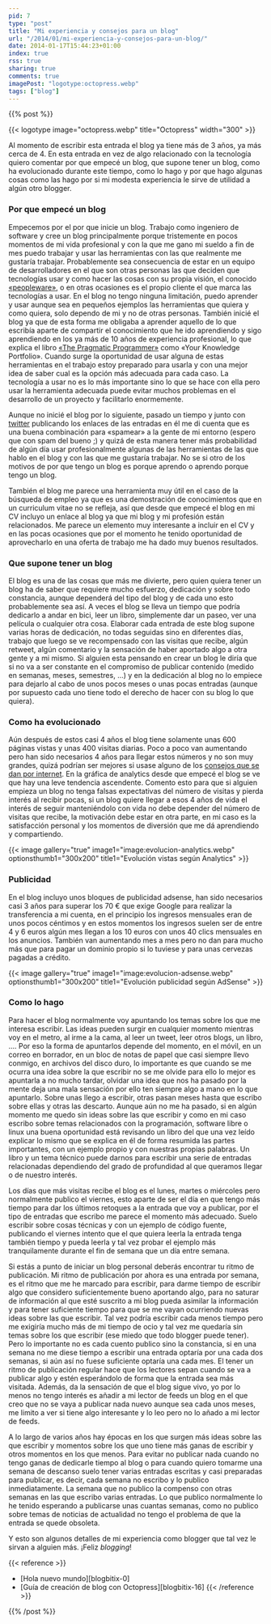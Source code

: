 ```yaml
---
pid: 7
type: "post"
title: "Mi experiencia y consejos para un blog"
url: "/2014/01/mi-experiencia-y-consejos-para-un-blog/"
date: 2014-01-17T15:44:23+01:00
index: true
rss: true
sharing: true
comments: true
imagePost: "logotype:octopress.webp"
tags: ["blog"]
---
```


{{% post %}}

{{< logotype image="octopress.webp" title="Octopress" width="300" >}}

Al momento de escribir esta entrada el blog ya tiene más de 3 años, ya más cerca de 4. En esta entrada en vez de algo relacionado con la tecnología quiero comentar por que empecé un blog, que supone tener un blog, como ha evolucionado durante este tiempo, como lo hago y por que hago algunas cosas como las hago por si mi modesta experiencia le sirve de utilidad a algún otro blogger.

### Por que empecé un blog

Empecemos por el por que inicie un blog. Trabajo como ingeniero de software y cree un blog principalmente porque tristemente en pocos momentos de mi vida profesional y con la que me gano mi sueldo a fin de mes puedo trabajar y usar las herramientas con las que realmente me gustaría trabajar. Probablemente sea consecuencia de estar en un equipo de desarrolladores en el que son otras personas las que deciden que tecnologías usar y como hacer las cosas con su propia visión, el conocido [«peopleware»](https://es.wikipedia.org/wiki/Peopleware), o en otras ocasiones es el propio cliente el que marca las tecnologías a usar. En el blog no tengo ninguna limitación, puedo aprender y usar aunque sea en pequeños ejemplos las herramientas que quiera y como quiera, solo dependo de mi y no de otras personas. También inicié el blog ya que de esta forma me obligaba a aprender aquello de lo que escribía aparte de compartir el conocimiento que he ido aprendiendo y sigo aprendiendo en los ya más de 10 años de experiencia profesional, lo que explica el libro [«The Pragmatic Programmer»](http://www.amazon.com/The-Pragmatic-Programmer-Journeyman-Master/dp/020161622X) como «Your Knowledge Portfolio». Cuando surge la oportunidad de usar alguna de estas herramientas en el trabajo estoy preparado para usarla y con una mejor idea de saber cual es la opción más adecuada para cada caso. La tecnología a usar no es lo más importante sino lo que se hace con ella pero usar la herramienta adecuada puede evitar muchos problemas en el desarrollo de un proyecto y facilitarlo enormemente.

Aunque no inicié el blog por lo siguiente, pasado un tiempo y junto con [twitter](https://twitter.com/picodotdev/) publicando los enlaces de las entradas en él me di cuenta que es una buena combinación para «spamear» a la gente de mi entorno (espero que con spam del bueno ;) y quizá de esta manera tener más probabilidad de algún día usar profesionalmente algunas de las herramientas de las que hablo en el blog y con las que me gustaría trabajar. No se si otro de los motivos de por que tengo un blog es porque aprendo o aprendo porque tengo un blog.

También el blog me parece una herramienta muy útil en el caso de la búsqueda de empleo ya que es una demostración de conocimientos que en un curriculum vitae no se refleja, así que desde que empecé el blog en mi CV incluyo un enlace al blog ya que mi blog y mi profesión están relacionados. Me parece un elemento muy interesante a incluir en el CV y en las pocas ocasiones que por el momento he tenido oportunidad de aprovecharlo en una oferta de trabajo me ha dado muy buenos resultados.

### Que supone tener un blog

El blog es una de las cosas que más me divierte, pero quien quiera tener un blog ha de saber que requiere mucho esfuerzo, dedicación y sobre todo constancia, aunque dependerá del tipo del blog y de cada uno esto probablemente sea así. A veces el blog se lleva un tiempo que podría dedicarlo a andar en bici, leer un libro, simplemente dar un paseo, ver una película o cualquier otra cosa. Elaborar cada entrada de este blog supone varias horas de dedicación, no todas seguidas sino en diferentes días, trabajo que luego se ve recompensado con las visitas que recibe, algún retweet, algún comentario y la sensación de haber aportado algo a otra gente y a mi mismo. Si alguien esta pensando en crear un blog le diría que si no va a ser constante en el compromiso de publicar contenido (medido en semanas, meses, semestres, ...) y en la dedicación al blog no lo empiece para dejarlo al cabo de unos pocos meses o unas pocas entradas (aunque por supuesto cada uno tiene todo el derecho de hacer con su blog lo que quiera).

### Como ha evolucionado

Aún después de estos casi 4 años el blog tiene solamente unas 600 páginas vistas y unas 400 visitas diarias. Poco a poco van aumentando pero han sido necesarios 4 años para llegar estos números y no son muy grandes, quizá podrían ser mejores si usase alguno de los [consejos que se dan por internet](http://www.marketingguerrilla.es/). En la gráfica de analytics desde que empecé el blog se ve que hay una leve tendencia ascendente. Comento esto para que si alguien empieza un blog no tenga falsas expectativas del número de visitas y pierda interés al recibir pocas, si un blog quiere llegar a esos 4 años de vida el interés de seguir manteniéndolo con vida no debe depender del número de visitas que recibe, la motivación debe estar en otra parte, en mi caso es la satisfacción personal y los momentos de diversión que me dá aprendiendo y compartiendo.

{{< image
    gallery="true"
    image1="image:evolucion-analytics.webp" optionsthumb1="300x200" title1="Evolución vistas según Analytics" >}}

### Publicidad

En el blog incluyo unos bloques de publicidad adsense, han sido necesarios casi 3 años para superar los 70 € que exige Google para realizar la transferencia a mi cuenta, en el principio los ingresos mensuales eran de unos pocos céntimos y en estos momentos los ingresos suelen ser de entre 4 y 6 euros algún mes llegan a los 10 euros con unos 40 clics mensuales en los anuncios. También van aumentando mes a mes pero no dan para mucho más que para pagar un dominio propio si lo tuviese y para unas cervezas pagadas a crédito.

{{< image
    gallery="true"
    image1="image:evolucion-adsense.webp" optionsthumb1="300x200" title1="Evolución publicidad según AdSense" >}}

### Como lo hago

Para hacer el blog normalmente voy apuntando los temas sobre los que me interesa escribir. Las ideas pueden surgir en cualquier momento mientras voy en el metro, al irme a la cama, al leer un tweet, leer otros blogs, un libro, .... Por eso la forma de apuntarlos depende del momento, en el móvil, en un correo en borrador, en un bloc de notas de papel que casi siempre llevo conmigo, en archivos del disco duro, lo importante es que cuando se me ocurra una idea sobre la que escribir no se me olvide para ello lo mejor es apuntarla a no mucho tardar, olvidar una idea que nos ha pasado por la mente deja una mala sensación por ello ten siempre algo a mano en lo que apuntarlo. Sobre unas llego a escribir, otras pasan meses hasta que escribo sobre ellas y otras las descarto. Aunque aún no me ha pasado, si en algún momento me quedo sin ideas sobre las que escribir y como en mi caso escribo sobre temas relacionados con la programación, software libre o linux una buena oportunidad está revisando un libro del que una vez leído explicar lo mismo que se explica en él de forma resumida las partes importantes, con un ejemplo propio y con nuestras propias palabras. Un libro y un tema técnico puede darnos para escribir una serie de entradas relacionadas dependiendo del grado de profundidad al que queramos llegar o de nuestro interés.

Los días que más visitas recibe el blog es el lunes, martes o miércoles pero normalmente publico el viernes, esto aparte de ser el día en que tengo más tiempo para dar los últimos retoques a la entrada que voy a publicar, por el tipo de entradas que escribo me parece el momento más adecuado. Suelo escribir sobre cosas técnicas y con un ejemplo de código fuente, publicando el viernes intento que el que quiera leerla la entrada tenga también tiempo y pueda leerla y tal vez probar el ejemplo más tranquilamente durante el fin de semana que un día entre semana.

Si estás a punto de iniciar un blog personal deberás encontrar tu ritmo de publicación. Mi ritmo de publicación por ahora es una entrada por semana, es el ritmo que me he marcado para escribir, para darme tiempo de escribir algo que considero suficientemente bueno aportando algo, para no saturar de información al que esté suscrito a mi blog pueda asimilar la información y para tener suficiente tiempo para que se me vayan ocurriendo nuevas ideas sobre las que escribir. Tal vez podría escribir cada menos tiempo pero me exigiría mucho más de mi tiempo de ocio y tal vez me quedaría sin temas sobre los que escribir (ese miedo que todo blogger puede tener). Pero lo importante no es cada cuento publico sino la constancia, si en una semana no me diese tiempo a escribir una entrada optaría por una cada dos semanas, si aún así no fuese suficiente optaría una cada mes. El tener un ritmo de publicación regular hace que los lectores sepan cuando se va a publicar algo y estén esperándolo de forma que la entrada sea más visitada. Además, da la sensación de que el blog sigue vivo, yo por lo menos no tengo interés es añadir a mi lector de feeds un blog en el que creo que no se vaya a publicar nada nuevo aunque sea cada unos meses, me limito a ver si tiene algo interesante y lo leo pero no lo añado a mi lector de feeds.

A lo largo de varios años hay épocas en los que surgen más ideas sobre las que escribir y momentos sobre los que uno tiene más ganas de escribir y otros momentos en los que menos. Para evitar no publicar nada cuando no tengo ganas de dedicarle tiempo al blog o para cuando quiero tomarme una semana de descanso suelo tener varias entradas escritas y casi preparadas para publicar, es decir, cada semana no escribo y lo publico inmediatamente. La semana que no publico la compenso con otras semanas en las que escribo varias entradas. Lo que publico normalmente lo he tenido esperando a publicarse unas cuantas semanas, como no publico sobre temas de noticias de actualidad no tengo el problema de que la entrada se quede obsoleta.

Y esto son algunos detalles de mi experiencia como blogger que tal vez le sirvan a alguien más. ¡Feliz _blogging_!

{{< reference >}}
* [Hola nuevo mundo][blogbitix-0]
* [Guía de creación de blog con Octopress][blogbitix-16]
{{< /reference >}}

{{% /post %}}
